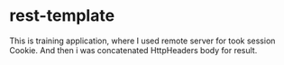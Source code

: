 # rest-template
This is training application, where I used remote server for took session Cookie. And then i was concatenated HttpHeaders body for result.
